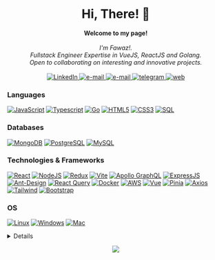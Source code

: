 <h1 align="center">Hi, There! 👋</h1>

<p align="center">
    <b>Welcome to my page!</b><br><br>
    <i>
        I'm Fawaz!.<br>
        Fullstack Engineer Expertise in VueJS, ReactJS and Golang.<br>
        Open to collaborating on interesting and innovative projects.<br>
    </i><br>
    <a href="https://www.linkedin.com/in/fawaz-hutomi-abdurahman-7b1b12198/">
        <img src="https://img.shields.io/badge/LinkedIn-blue?style=flat-square&logo=linkedin" alt="LinkedIn">
    </a>
    <a href="mailto:hutomifawaza@gmail.com">
        <img src="https://img.shields.io/badge/Email-blue?style=flat-square&logo=gmail&logoColor=white" alt="e-mail">
    </a>
    <a href="https://wa.me/+6281224115298">
        <img src="https://img.shields.io/badge/WhatsApp-blue?style=flat-square&logo=whatsapp&logoColor=white" alt="e-mail">
    </a>
    <a href="https://t.me/hutomifawaza">
        <img src="https://img.shields.io/badge/Telegram-blue?style=flat-square&logo=telegram&logoColor=white" alt="telegram">
    </a>
    <a href="https://hutomifawaza.showwcase.com">
        <img src="https://img.shields.io/badge/website-blue?style=flat-square&logo=About.me&logoColor=white" alt="web">
    </a>
    
</p>

### Languages
[![JavaScript](https://img.shields.io/badge/javascript-black?style=for-the-badge&logo=javascript)](https://github.com/FawazHutomiA)
[![Typescript](https://img.shields.io/badge/TypeScript-black?style=for-the-badge&logo=typescript&logoColor=007ACC)](https://github.com/FawazHutomiA)
[![Go](https://img.shields.io/badge/Go-black?style=for-the-badge&logo=go&logoColor=00ADD8)](https://github.com/FawazHutomiA)
[![HTML5](https://img.shields.io/badge/html5-black?style=for-the-badge&logo=html5)](https://github.com/FawazHutomiA)
[![CSS3](https://img.shields.io/badge/css3-black?style=for-the-badge&logo=css3&logoColor=%231572B6)](https://github.com/FawazHutomiA)
[![SQL](https://img.shields.io/badge/sql-black?style=for-the-badge&logo=mysql)](https://github.com/FawazHutomiA)

### Databases
[![MongoDB](https://img.shields.io/badge/MongoDB-black?style=for-the-badge&logo=mongodb&logoColor=4EA94B)](https://github.com/FawazHutomiA)
[![PostgreSQL](https://img.shields.io/badge/PostgreSQL-black?style=for-the-badge&logo=postgresql&logoColor=23316192)](https://github.com/FawazHutomiA)
[![MySQL](https://img.shields.io/badge/MySQL-black?style=for-the-badge&logo=MySQL&logoColor=white)](https://github.com/FawazHutomiA)


### Technologies & Frameworks
[![React](https://img.shields.io/badge/react-black?style=for-the-badge&logo=react)](https://github.com/FawazHutomiA)
[![NodeJS](https://img.shields.io/badge/Node.js-black?style=for-the-badge&logo=nodedotjs&logoColor=339933)](https://github.com/FawazHutomiA)
[![Redux](https://img.shields.io/badge/Redux-black?style=for-the-badge&logo=redux&logoColor=593D88)](https://github.com/FawazHutomiA)
[![Vite](https://img.shields.io/badge/Vite-black?style=for-the-badge&logo=vite&logoColor=646CFF)](https://github.com/FawazHutomiA)
[![Apollo GraphQL](https://img.shields.io/badge/Apollo%20GraphQL-black?&style=for-the-badge&logo=Apollo%20GraphQL&logoColor=white)](https://github.com/FawazHutomiA)
[![ExpressJS](https://img.shields.io/badge/Express.js-000000?style=for-the-badge&logo=express&logoColor=white)](https://github.com/FawazHutomiA)
[![Ant-Design](https://img.shields.io/badge/Ant%20Design-black?style=for-the-badge&logo=antdesign&logoColor=1890FF)](https://github.com/FawazHutomiA)
[![React Query](https://img.shields.io/badge/-React%20Query-black?style=for-the-badge&logo=react%20query&logoColor=FF4154)](https://github.com/FawazHutomiA)
[![Docker](https://img.shields.io/badge/docker-black?style=for-the-badge&logo=docker)](https://hub.docker.com/u/FawazHutomiA)
[![AWS](https://img.shields.io/badge/Amazon_AWS-black?style=for-the-badge&logo=amazonaws&logoColor=FF9900)](https://hub.docker.com/u/FawazHutomiA)
[![Vue](https://img.shields.io/badge/Vue-black?style=for-the-badge&logo=vue.js&logoColor=4FC08D)](https://hub.docker.com/u/FawazHutomiA)
[![Pinia](https://img.shields.io/badge/Pinia-black?style=for-the-badge&logo=vue.js&logoColor=4FC08D)](https://github.com/FawazHutomiA)
[![Axios](https://img.shields.io/badge/Axios-black?style=for-the-badge&logo=axios&logoColor=5A29E4)](https://github.com/axios/axios)
[![Tailwind](https://img.shields.io/badge/Tailwind%20CSS-black?style=for-the-badge&logo=tailwindcss&logoColor=06B6D4)](https://hub.docker.com/u/FawazHutomiA)
[![Bootstrap](https://img.shields.io/badge/bootstrap-black?style=for-the-badge&logo=bootstrap&logoColor=7952B3)](https://getbootstrap.com/)


### OS
[![Linux](https://img.shields.io/badge/linux-black?style=for-the-badge&logo=Linux)](https://github.com/FawazHutomiA)
[![Windows](https://img.shields.io/badge/Windows-0078D6?style=for-the-badge&logo=windows&logoColor=white)](https://github.com/FawazHutomiA)
[![Mac](https://img.shields.io/badge/mac-black?style=for-the-badge&logo=apple)](https://github.com/FawazHutomiA)


<details>
<p align="center">
  <a href="https://github.com/FawazHutomiA">
    <img src="http://github-profile-summary-cards.vercel.app/api/cards/profile-details?username=fawazhutomia&theme=transparent" />
  </a>
  <a href="https://github.com/FawazHutomiA">
    <img src="https://github-readme-streak-stats.herokuapp.com/?user=fawazhutomia&hide_border=true&card_width=338&theme=transparent" />
  </a>
  <a href="https://github.com/FawazHutomiA">
    <img src="http://github-profile-summary-cards.vercel.app/api/cards/stats?username=fawazhutomia&theme=transparent" />
  </a>
<!--   <a href="https://github.com/tangguhriyadi">
    <img src="https://github-readme-stats.vercel.app/api/top-langs/?username=fawazhutomia&langs_count=10&exclude_repo=&hide=jupyter%20notebook,vim%20script,cmake,makefile,batchfile,emacs%20lisp,css,html&layout=default&card_width=699&hide_border=true&theme=transparent" />
  </a> -->
</p>
</details>

<p align="center">
  <a href="https://github.com/FawazHutomiA">
    <img src="https://komarev.com/ghpvc/?username=fawazhutomia&color=blue&style=flat)" />
  </a>
</p>
